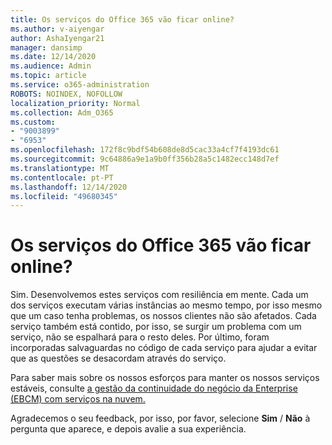 ```yaml
---
title: Os serviços do Office 365 vão ficar online?
ms.author: v-aiyengar
author: AshaIyengar21
manager: dansimp
ms.date: 12/14/2020
ms.audience: Admin
ms.topic: article
ms.service: o365-administration
ROBOTS: NOINDEX, NOFOLLOW
localization_priority: Normal
ms.collection: Adm_O365
ms.custom:
- "9003899"
- "6953"
ms.openlocfilehash: 172f8c9bdf54b608de8d5cac33a4cf7f4193dc61
ms.sourcegitcommit: 9c64886a9e1a9b0ff356b28a5c1482ecc148d7ef
ms.translationtype: MT
ms.contentlocale: pt-PT
ms.lasthandoff: 12/14/2020
ms.locfileid: "49680345"
---
```

# <a name="will-office-365-services-stay-online"></a>Os serviços do Office 365 vão ficar online?

Sim. Desenvolvemos estes serviços com resiliência em mente. Cada um dos serviços executam várias instâncias ao mesmo tempo, por isso mesmo que um caso tenha problemas, os nossos clientes não são afetados. Cada serviço também está contido, por isso, se surgir um problema com um serviço, não se espalhará para o resto deles. Por último, foram incorporadas salvaguardas no código de cada serviço para ajudar a evitar que as questões se desacordam através do serviço.

Para saber mais sobre os nossos esforços para manter os nossos serviços estáveis, consulte [a gestão da continuidade do negócio da Enterprise (EBCM) com serviços na nuvem.](https://go.microsoft.com/fwlink/?linkid=2124377)

Agradecemos o seu feedback, por isso, por favor, selecione **Sim** / **Não** à pergunta que aparece, e depois avalie a sua experiência.